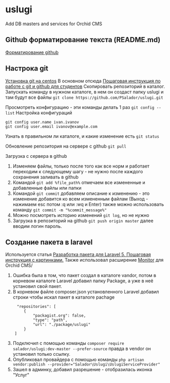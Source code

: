 # uslugi
Add DB masters and services for Orchid CMS

## Github форматирование текста (README.md)
[Форматирование github](https://help.github.com/articles/basic-writing-and-formatting-syntax/)

## Настрока git

[Установка git на centos](https://www.8host.com/blog/ustanovka-git-na-centos-7/)
В основном отсюда [Пошаговая инструкция по работе с git и github для студентов](https://github.com/andreiled/mipt-cs-4sem/wiki/%D0%9F%D0%BE%D1%88%D0%B0%D0%B3%D0%BE%D0%B2%D0%B0%D1%8F-%D0%B8%D0%BD%D1%81%D1%82%D1%80%D1%83%D0%BA%D1%86%D0%B8%D1%8F-%D0%BF%D0%BE-%D1%80%D0%B0%D0%B1%D0%BE%D1%82%D0%B5-%D1%81-git-%D0%B8-github-%D0%B4%D0%BB%D1%8F-%D1%81%D1%82%D1%83%D0%B4%D0%B5%D0%BD%D1%82%D0%BE%D0%B2)
Скопировать репозиторий в каталог. Запускать команду в нужном каталоге, в нем он создаст папку uslugi и там будут все файлы
`git clone https://github.com/PSalador/uslugi.git`

Просмотреть конфигурацию - эти команды делать 1 раз
`git config --list`
Настройка конфигураций
```
git config user.name ivan.ivanov
git config user.email ivanov@example.com
```
Узнать в правильном ли каталоге, и какие изменение есть
`git status`

Обновление репозитория на сервере с github
`git pull`

Загрузка с сервера в github
1) Изменяем файлы, только после того как все норм и работает переходим к следующему шагу - не нужно после каждого сохранения заливать в github
2) Командой `git add %file_path%` отмечаем все измененные и добавленные файлы или папки
3) Командой `git commit` добавляем описание к изменению - это изменение добавится ко всем измененным файлам (Выход - нажимаем esc потом :q или :wq и Enter) также можно использовать команду `git commit -m "%commit_message%"`
4) Можно посмотреть историю изменений `git log`, но не нужно
5) Загрузка в репозиторий на github `git push origin master` далее вводим логин пароль.

## Создание пакета в laravel
Используется статья [Разработка пакета для Laravel 5. Пошаговая инструкция с картинками.](https://laravel-news.ru/blog/tutorials/develop-laravel5-package-step-by-step)
Также использовал расширение [Monitor](https://github.com/TheOrchid/Monitor) для Orchid CMS/


1) Ошибка была в том, что пакет создал в каталоге vandor, потом в корневом каталоге Laravel добавил папку Package, а уже в неё установил свой пакет.
2) В корневом файле composer.json установленного Laravel добавил строки чтобы искал пакет в каталоге pachage
```
	 "repositories": [
        {
			"packagist.org": false,
            "type": "path",
            "url": "./package/uslugi"
        }
	]
```
3) Подключил с помощью команды `composer require salador/uslugi:dev-master --prefer-source` правда в vendor он установил только ссылку.
4) Опубликовал провайдера с помощью команды `php artisan vendor:publish --provider="Salador\Uslugi\UslugiServiceProvider"`
5) Зашел в админку, добавил разрешение - отобразилась иконка "Услуг"



